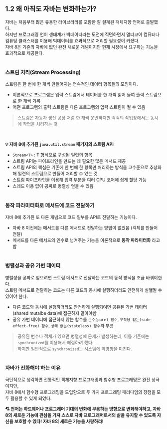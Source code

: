 ## 1.2 왜 아직도 자바는 변화하는가?
자바는 처음부터 많은 유용한 라이브러리를 포함한 잘 설계된 객체지향 언어로 출발했다.  
하지만 프로그래밍 언어 생태계가 빅데이터라는 도전에 직면하면서 멀티코어 컴퓨터나 컴퓨팅 클러스터를 이용해 빅데이터를 효과적으로 처리할 필요성이 커졌다.  
자바 8은 기존의 자바에 없던 완전 새로운 개념이지만 현재 시장에서 요구하는 기능을 효과적으로 제공한다.


#
### 스트림 처리(Stream Processing)
스트림은 한 번에 한 개씩 만들어지는 연속적인 테이터 항목들의 모임이다.
- 이론적으로 프로그램은 입력 스트림에서 테이터를 한 개씩 읽어 들여 출력 스트림으로 한 개씩 기록
- 어떤 프로그램의 출력 스트림은 다른 프로그램의 입력 스트림이 될 수 있음

> 스트림은 자동차 생산 공장 처럼 한 개씩 운반하지만 각각의 작업장에서는 동시에 작업을 처리하는 것  

<br>

__💡 자바 8에 추가된 `java.util.stream` 패키지의 스트림 API__
- `Stream<T>` : T 형식으로 구성된 일련의 항목
- 스트림 API는 파이프라인을 만드는 데 필요한 많은 메서드 제공
- 스트림 API의 핵심은 기존에 한 번에 한 항목만 처리하는 방식을 고수준으로 추상화해 일련의 스트림으로 만들어 처리할 수 있는 것
- 스트림 파이프라인을 이용해 입력 부분을 여러 CPU 코어에 쉽게 할당 가능
- 스레드 이용 없이 공짜로 병렬성 얻을 수 있음



#
### 동작 파라미터화로 메서드에 코드 전달하기
자바 8에 추가된 또 다른 개념으로 코드 일부를 API로 전달하는 기능이다.
- 자바 8 이전에는 메서드를 다른 메서드로 전달하는 방법이 없었음 (객체를 만들어 전달)
- 메서드를 다른 메서드의 인수로 넘겨주는 기능을 이론적으로 __동작 파라미터화__ 라고 함



#
### 병렬성과 공유 가변 데이터
병렬성을 공짜로 얻으려면 스트림 메서드로 전달하는 코드의 동작 방식을 조금 바꿔야한다.  
스트림 메서드로 전달하는 코드는 다른 코드와 동시에 실행하더라도 안전하게 실핼될 수 있어야 한다.  

- 다른 코드와 동시에 실행하더라도 안전하게 실행되여면 공유된 가변 데이터(shared mutalbe data)에 접근하지 말아야함
- 공유 가변 데이터에 접근하지 않는 함수를 `순수(pure) 함수`, `부작용 없는(side-effect-free) 함수`, `상태 없는(stateless) 함수`라 부름

> 공유된 변수나 객체가 있으면 병렬성에 문제가 발생하는데, 이를 기존에는 `synchronized`를 이용해서 해결하려 했다.  
> 하지만 일반적으로 `synchronized`는 시스템에 악영향을 미친다.

#
### 자바가 진화해야 하는 이유
극단적으로 생각하면 전통적인 객체지향 프로그래밍과 함수형 프로그래밍은 완전 상극이지만,  
자바 8에서 함수형 프로그래밍을 도입함으로 두 가지 프로그래밍 패러다임의 장점을 모두 활용할 수 있게 되었다.

__💘 언어는 하드웨어나 프로그래머 기대의 변화에 부응하는 방향으로 변화해야하고, 
자바 8의 새로운 기능에 관심을 가져 스스로 자바 프로그래머로서의 삶을 유지할 수 있도록 자신을 보호할 수 있다! 
자바 8의 새로운 기능을 사랑하라!__



